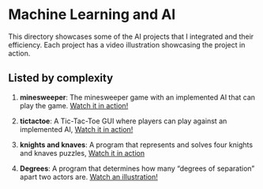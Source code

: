 # Machine Learning and AI

This directory showcases some of the AI projects that I integrated and their efficiency. Each project has a video illustration showcasing the project in action.

## Listed by complexity

1. **minesweeper**: The minesweeper game with an implemented AI that can play the game. [Watch it in action!](https://youtu.be/tlMrZHnrZ_w)

2. **tictactoe**: A Tic-Tac-Toe GUI where players can play against an implemented AI, [Watch it in action!](https://youtu.be/2pN998DBFAk)
3. **knights and knaves**: A program that represents and solves four knights and knaves puzzles, [Watch it in action](https://youtu.be/W2CIwfBTtzc)
4. **Degrees**: A program that determines how many “degrees of separation” apart two actors are. [Watch an illustration!](https://www.youtube.com/watch?v=CRNSMGsmEqo&t=8s)
